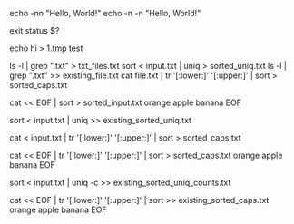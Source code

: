 echo -nn "Hello, World!"
echo -n -n "Hello, World!"

exit status
$?


echo hi > 1.tmp test

ls -l | grep ".txt" > txt_files.txt
sort < input.txt | uniq > sorted_uniq.txt
ls -l | grep ".txt" >> existing_file.txt
cat file.txt | tr '[:lower:]' '[:upper:]' | sort > sorted_caps.txt

cat << EOF | sort > sorted_input.txt
orange
apple
banana
EOF

sort < input.txt | uniq >> existing_sorted_uniq.txt

cat < input.txt | tr '[:lower:]' '[:upper:]' | sort > sorted_caps.txt

cat << EOF | tr '[:lower:]' '[:upper:]' | sort > sorted_caps.txt
orange
apple
banana
EOF

sort < input.txt | uniq -c >> existing_sorted_uniq_counts.txt

cat << EOF | tr '[:lower:]' '[:upper:]' | sort >> existing_sorted_caps.txt
orange
apple
banana
EOF
